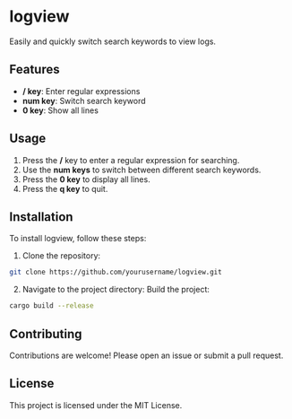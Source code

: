 # logview

Easily and quickly switch search keywords to view logs.

## Features

- **/ key**: Enter regular expressions
- **num key**: Switch search keyword
- **0 key**: Show all lines

## Usage

1. Press the **/** key to enter a regular expression for searching.
2. Use the **num keys** to switch between different search keywords.
3. Press the **0 key** to display all lines.
4. Press the **q key** to quit.

## Installation

To install logview, follow these steps:

1. Clone the repository:
```sh
git clone https://github.com/yourusername/logview.git
```

2. Navigate to the project directory:
Build the project:
```sh
cargo build --release
```

## Contributing
Contributions are welcome! Please open an issue or submit a pull request.

## License
This project is licensed under the MIT License.